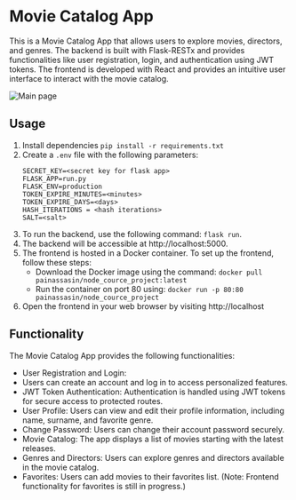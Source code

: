 # Movie Catalog App

This is a Movie Catalog App that allows users to explore movies, directors, and genres.
The backend is built with Flask-RESTx and provides functionalities like user registration, login, and authentication
using JWT tokens.
The frontend is developed with React and provides an intuitive user interface to interact with the movie catalog.

![Main page](https://habrastorage.org/webt/i0/1a/qn/i01aqntzdkhdw5ou2ekdo27ct-i.jpeg)

## Usage

1. Install dependencies `pip install -r requirements.txt`
2. Create a `.env` file with the following parameters:
    ```
    SECRET_KEY=<secret key for flask app>
    FLASK_APP=run.py
    FLASK_ENV=production
    TOKEN_EXPIRE_MINUTES=<minutes>
    TOKEN_EXPIRE_DAYS=<days>
    HASH_ITERATIONS = <hash iterations>
    SALT=<salt>
    ```
3. To run the backend, use the following command: `flask run`.
4. The backend will be accessible at http://localhost:5000.
5. The frontend is hosted in a Docker container. To set up the frontend, follow these steps:
    - Download the Docker image using the command: `docker pull painassasin/node_cource_project:latest`
    - Run the container on port 80 using: `docker run -p 80:80 painassasin/node_cource_project`
6. Open the frontend in your web browser by visiting http://localhost

## Functionality

The Movie Catalog App provides the following functionalities:

- User Registration and Login:
- Users can create an account and log in to access personalized features.
- JWT Token Authentication: Authentication is handled using JWT tokens for secure access to protected routes.
- User Profile: Users can view and edit their profile information, including name, surname, and favorite genre.
- Change Password: Users can change their account password securely.
- Movie Catalog: The app displays a list of movies starting with the latest releases.
- Genres and Directors: Users can explore genres and directors available in the movie catalog.
- Favorites: Users can add movies to their favorites list. (Note: Frontend functionality for favorites is still in
  progress.)
